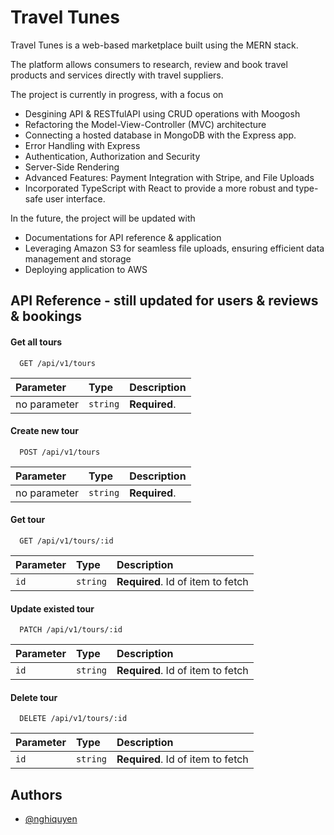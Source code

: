 
# Travel Tunes

Travel Tunes is a web-based marketplace built using the MERN stack. 

The platform allows consumers to research, review and book travel products and services directly with travel suppliers. 

The project is currently in progress, with a focus on 
  - Desgining API & RESTfulAPI using CRUD operations with Moogosh
  - Refactoring the Model-View-Controller (MVC) architecture
  - Connecting a hosted database in MongoDB with the Express app.
  - Error Handling with Express
  - Authentication, Authorization and Security
  - Server-Side Rendering
  - Advanced Features: Payment Integration with Stripe, and File Uploads
  - Incorporated TypeScript with React to provide a more robust and type-safe user interface. 

In the future, the project will be updated with
  - Documentations for API reference & application
  - Leveraging Amazon S3 for seamless file uploads, ensuring efficient data management and storage
  - Deploying application to AWS


## API Reference - still updated for users & reviews & bookings

#### Get all tours

```http
  GET /api/v1/tours
```

| Parameter | Type     | Description                |
| :-------- | :------- | :------------------------- |
|no parameter | `string` | **Required**.                |

#### Create new tour
```http
  POST /api/v1/tours
```

| Parameter | Type     | Description                       |
| :-------- | :------- | :-------------------------------- |
|no parameter | `string` | **Required**.                  |

#### Get tour

```http
  GET /api/v1/tours/:id
```

| Parameter | Type     | Description                       |
| :-------- | :------- | :-------------------------------- |
| `id`      | `string` | **Required**. Id of item to fetch |

#### Update existed tour
```http
  PATCH /api/v1/tours/:id
```

| Parameter | Type     | Description                       |
| :-------- | :------- | :-------------------------------- |
| `id`      | `string` | **Required**. Id of item to fetch |

#### Delete tour
```http
  DELETE /api/v1/tours/:id
```

| Parameter | Type     | Description                       |
| :-------- | :------- | :-------------------------------- |
| `id`      | `string` | **Required**. Id of item to fetch |



## Authors

- [@nghiquyen](https://github.com/quyenkhanhnghi)
